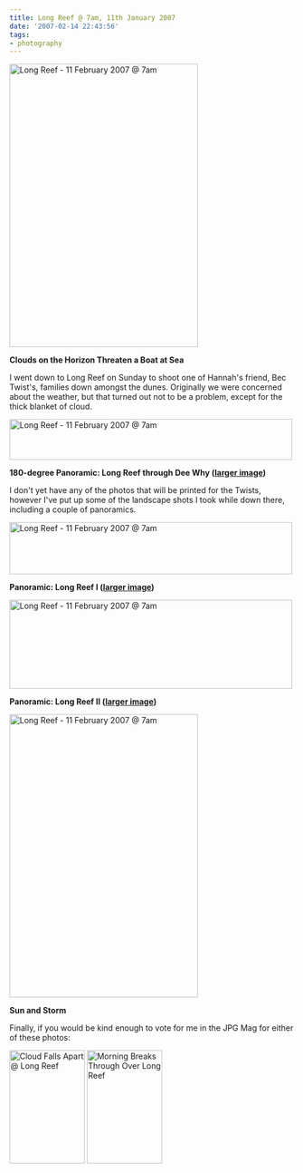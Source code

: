 ```yaml
---
title: Long Reef @ 7am, 11th January 2007
date: '2007-02-14 22:43:56'
tags:
- photography
---
```


<a href="http://www.flickr.com/photos/jufemaiz/386068379/" title="Photo Sharing"><img src="http://farm1.static.flickr.com/180/386068379_b36968beea.jpg" alt="Long Reef - 11 February 2007 @ 7am" height="500" width="333" /></a>
<p style="font-weight: bold">Clouds on the Horizon Threaten a Boat at Sea</p>
I went down to Long Reef on Sunday to shoot one of Hannah's friend, Bec Twist's, families down amongst the dunes. Originally we were concerned about the weather, but that turned out not to be a problem, except for the thick blanket of cloud.

<a href="http://www.flickr.com/photos/jufemaiz/385996330/" title="Photo Sharing"><img src="http://farm1.static.flickr.com/170/385996330_32ff3c19d7.jpg" alt="Long Reef - 11 February 2007 @ 7am" height="72" width="500" /></a>
<p style="font-weight: bold">180-degree Panoramic: Long Reef through Dee Why (<a href="http://farm1.static.flickr.com/170/385996330_32ff3c19d7_b.jpg">larger image</a>)</p>
I don't yet have any of the photos that will be printed for the Twists, however I've put up some of the landscape shots I took while down there, including a couple of panoramics.

<a href="http://www.flickr.com/photos/jufemaiz/386068103/" title="Photo Sharing"><img src="http://farm1.static.flickr.com/133/386068103_d82fb68340.jpg" alt="Long Reef - 11 February 2007 @ 7am" height="92" width="500" /></a>
<p style="font-weight: bold">Panoramic: Long Reef I (<a href="http://farm1.static.flickr.com/133/386068103_d82fb68340_b.jpg">larger image</a>)</p>
<a href="http://www.flickr.com/photos/jufemaiz/386068746/" title="Photo Sharing"><img src="http://farm1.static.flickr.com/142/386068746_0be686d92e.jpg" alt="Long Reef - 11 February 2007 @ 7am" height="157" width="500" /></a>
<p style="font-weight: bold">Panoramic: Long Reef II (<a href="http://farm1.static.flickr.com/142/386068746_0be686d92e_b.jpg">larger image</a>)</p>
<a href="http://www.flickr.com/photos/jufemaiz/386069390/" title="Photo Sharing"><img src="http://farm1.static.flickr.com/166/386069390_ad153e2dbd.jpg" alt="Long Reef - 11 February 2007 @ 7am" height="500" width="333" /></a>
<p style="font-weight: bold">Sun and Storm</p>
Finally, if you would be kind enough to vote for me in the JPG Mag for either of these photos:

<a href="http://www.jpgmag.com/photos/65025"><img src="http://photos.jpgmag.com/65025_10810_a754130a80_m.jpg" alt="Cloud Falls Apart @ Long Reef" height="200" width="133" /></a> <a href="http://jpgmag.com/photos/65022"><img src="http://photos.jpgmag.com/65022_10810_a754130a80_m.jpg" alt="Morning Breaks Through Over Long Reef" height="200" width="133" /></a>
